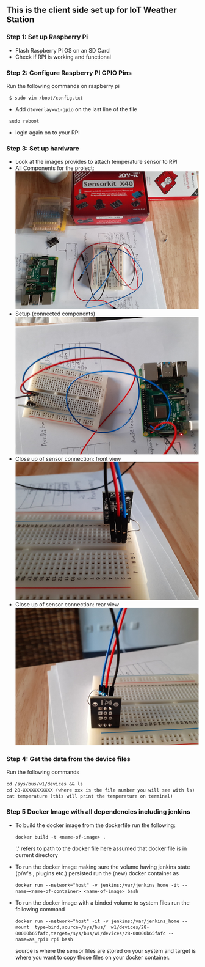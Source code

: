 ## This is the client side set up for IoT Weather Station
### Step 1: Set up Raspberry Pi
* Flash Raspberry Pi OS on an SD Card
* Check if RPI is working and functional

### Step 2: Configure Raspberry PI GPIO Pins
Run the following commands on raspberry pi
```
 $ sudo vim /boot/config.txt
```
* Add `dtoverlay=w1-gpio` on the last line of the file
```
 sudo reboot
```
* login again on to your RPI


### Step 3: Set up hardware
* Look at the images provides to attach temperature sensor to RPI 
* All Components for the project: 
![](Images/setup1.jpg)
* Setup  (connected components)
![](Images/setup2.jpg)
* Close up of sensor connection: front view
![](Images/setup3.jpg)
* Close up of sensor connection: rear view
![](Images/setup4.jpg)

### Step 4: Get the data from the device files
Run the following commands
```
cd /sys/bus/w1/devices && ls
cd 28-XXXXXXXXXXX (where xxx is the file number you will see with ls)
cat temperature (this will print the temperature on terminal)
```

### Step 5 Docker Image with all dependencies including jenkins
* To build the docker image from the dockerfile run the following:
	```
  docker build -t <name-of-image> . 
  ```
  '.' refers to path to the docker file here assumed that docker file is in current directory

* To run the docker image making sure the volume having jenkins state (p/w's , plugins etc.)
  persisted run the (new) docker container as
	```
  docker run --network="host" -v jenkins:/var/jenkins_home -it --name=<name-of-container> <name-of-image> bash
  ```

* To run the docker image with a binded volume to system files run the following command
  ```
  docker run --network="host" -it -v jenkins:/var/jenkins_home --mount  type=bind,source=/sys/bus/  w1/devices/28-00000b65fafc,target=/sys/bus/w1/devices/28-00000b65fafc --name=as_rpi1 rpi bash
  ```
  source is where the sensor files are stored on your system and target is where you want to copy those files on your docker container. 

